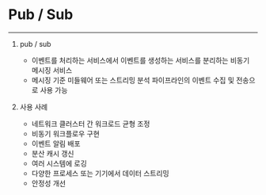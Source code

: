 # Pub / Sub

---

1. pub / sub
   * 이벤트를 처리하는 서비스에서 이벤트를 생성하는 서비스를 분리하는 비동기 메시징 서비스
   * 메시징 기준 미들웨어 또는 스트리밍 분석 파이프라인의 이벤트 수집 및 전송으로 사용 가능

2. 사용 사례

   * 네트워크 클러스터 간 워크로드 균형 조정
   * 비동기 워크플로우 구현
   * 이벤트 알림 배포
   * 분산 캐시 갱신
   * 여러 시스템에 로깅
   * 다양한 프로세스 또는 기기에서 데이터 스트리밍
   * 안정성 개선

   